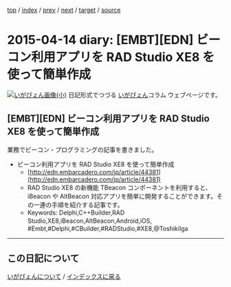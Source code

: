[top](https://igapyon.github.io/diary/) 
 / [index](https://igapyon.github.io/diary/2015/index.html) 
 / [prev](https://igapyon.github.io/diary/2015/ig150413.html) 
 / [next](https://igapyon.github.io/diary/2015/ig150415.html) 
 / [target](https://igapyon.github.io/diary/2015/ig150414.html) 
 / [source](https://github.com/igapyon/diary/blob/gh-pages/2015/ig150414.html.src.md) 

2015-04-14 diary: [EMBT][EDN] ビーコン利用アプリを RAD Studio XE8 を使って簡単作成
=====================================================================================================
[![いがぴょん画像(小)](https://igapyon.github.io/diary/images/iga200306s.jpg "いがぴょん")](https://igapyon.github.io/diary/memo/memoigapyon.html) 日記形式でつづる [いがぴょん](https://igapyon.github.io/diary/memo/memoigapyon.html)コラム ウェブページです。

## [EMBT][EDN] ビーコン利用アプリを RAD Studio XE8 を使って簡単作成

業務でビーコン・プログラミングの記事を書きました。

* ビーコン利用アプリを RAD Studio XE8 を使って簡単作成
  * [http://edn.embarcadero.com/jp/article/44381](http://edn.embarcadero.com/jp/article/44381)
  * RAD Studio XE8 の新機能 TBeacon コンポーネントを利用すると、iBeacon や AltBeacon 対応アプリを簡単に開発することができます。その一連の手順を紹介する記事です。
  * Keywords: Delphi,C++Builder,RAD Studio,XE8,iBeacon,AltBeacon,Android,iOS,　#Embt,#Delphi,#CBuilder,#RADStudio,#XE8,@ToshikiIga



----------------------------------------------------------------------------------------------------

## この日記について
[いがぴょんについて](https://igapyon.github.io/diary/memo/memoigapyon.html) / [インデックスに戻る](https://igapyon.github.io/diary/idxall.html)

